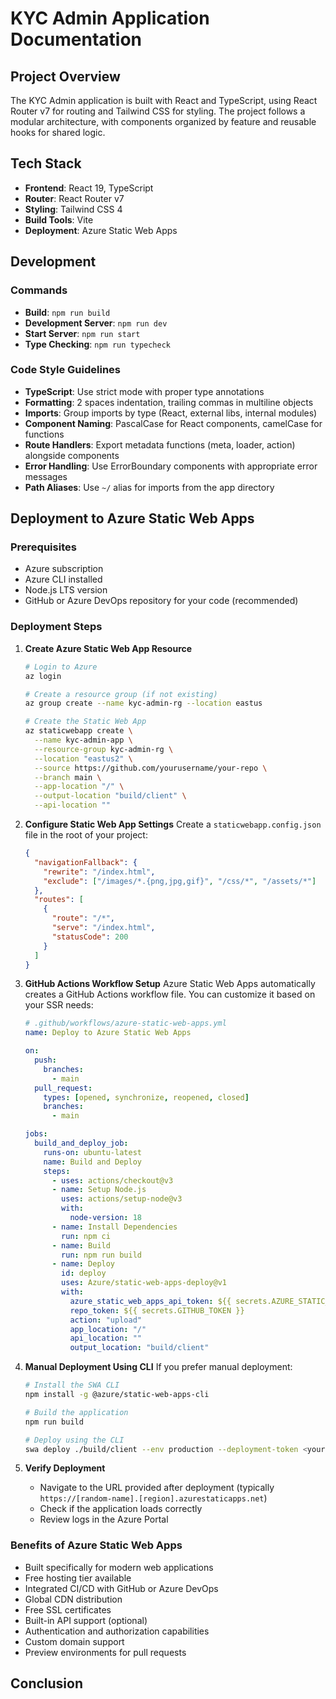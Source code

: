 # KYC Admin Application Documentation

## Project Overview
The KYC Admin application is built with React and TypeScript, using React Router v7 for routing and Tailwind CSS for styling. The project follows a modular architecture, with components organized by feature and reusable hooks for shared logic.

## Tech Stack
- **Frontend**: React 19, TypeScript
- **Router**: React Router v7
- **Styling**: Tailwind CSS 4
- **Build Tools**: Vite
- **Deployment**: Azure Static Web Apps

## Development

### Commands
- **Build**: `npm run build`
- **Development Server**: `npm run dev`
- **Start Server**: `npm run start`
- **Type Checking**: `npm run typecheck`

### Code Style Guidelines
- **TypeScript**: Use strict mode with proper type annotations
- **Formatting**: 2 spaces indentation, trailing commas in multiline objects
- **Imports**: Group imports by type (React, external libs, internal modules)
- **Component Naming**: PascalCase for React components, camelCase for functions
- **Route Handlers**: Export metadata functions (meta, loader, action) alongside components
- **Error Handling**: Use ErrorBoundary components with appropriate error messages
- **Path Aliases**: Use `~/` alias for imports from the app directory

## Deployment to Azure Static Web Apps

### Prerequisites
- Azure subscription
- Azure CLI installed
- Node.js LTS version
- GitHub or Azure DevOps repository for your code (recommended)

### Deployment Steps

1. **Create Azure Static Web App Resource**
   ```bash
   # Login to Azure
   az login

   # Create a resource group (if not existing)
   az group create --name kyc-admin-rg --location eastus

   # Create the Static Web App
   az staticwebapp create \
     --name kyc-admin-app \
     --resource-group kyc-admin-rg \
     --location "eastus2" \
     --source https://github.com/yourusername/your-repo \
     --branch main \
     --app-location "/" \
     --output-location "build/client" \
     --api-location ""
   ```

2. **Configure Static Web App Settings**
   Create a `staticwebapp.config.json` file in the root of your project:
   ```json
   {
     "navigationFallback": {
       "rewrite": "/index.html",
       "exclude": ["/images/*.{png,jpg,gif}", "/css/*", "/assets/*"]
     },
     "routes": [
       {
         "route": "/*",
         "serve": "/index.html",
         "statusCode": 200
       }
     ]
   }
   ```

3. **GitHub Actions Workflow Setup**
   Azure Static Web Apps automatically creates a GitHub Actions workflow file. You can customize it based on your SSR needs:
   ```yaml
   # .github/workflows/azure-static-web-apps.yml
   name: Deploy to Azure Static Web Apps

   on:
     push:
       branches:
         - main
     pull_request:
       types: [opened, synchronize, reopened, closed]
       branches:
         - main

   jobs:
     build_and_deploy_job:
       runs-on: ubuntu-latest
       name: Build and Deploy
       steps:
         - uses: actions/checkout@v3
         - name: Setup Node.js
           uses: actions/setup-node@v3
           with:
             node-version: 18
         - name: Install Dependencies
           run: npm ci
         - name: Build
           run: npm run build
         - name: Deploy
           id: deploy
           uses: Azure/static-web-apps-deploy@v1
           with:
             azure_static_web_apps_api_token: ${{ secrets.AZURE_STATIC_WEB_APPS_API_TOKEN }}
             repo_token: ${{ secrets.GITHUB_TOKEN }}
             action: "upload"
             app_location: "/"
             api_location: ""
             output_location: "build/client"
   ```

4. **Manual Deployment Using CLI**
   If you prefer manual deployment:
   ```bash
   # Install the SWA CLI
   npm install -g @azure/static-web-apps-cli

   # Build the application
   npm run build

   # Deploy using the CLI
   swa deploy ./build/client --env production --deployment-token <your-deployment-token>
   ```

5. **Verify Deployment**
   - Navigate to the URL provided after deployment (typically `https://[random-name].[region].azurestaticapps.net`)
   - Check if the application loads correctly
   - Review logs in the Azure Portal

### Benefits of Azure Static Web Apps
- Built specifically for modern web applications
- Free hosting tier available
- Integrated CI/CD with GitHub or Azure DevOps
- Global CDN distribution
- Free SSL certificates
- Built-in API support (optional)
- Authentication and authorization capabilities
- Custom domain support
- Preview environments for pull requests


## Conclusion